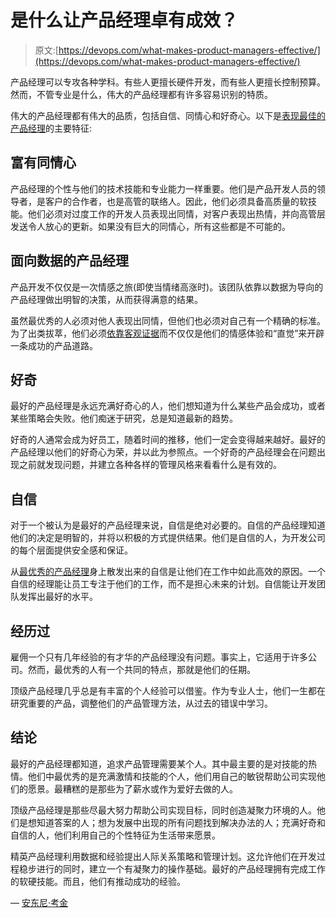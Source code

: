 # 是什么让产品经理卓有成效？

> 原文:[https://devops.com/what-makes-product-managers-effective/](https://devops.com/what-makes-product-managers-effective/)

产品经理可以专攻各种学科。有些人更擅长硬件开发，而有些人更擅长控制预算。然而，不管专业是什么，伟大的产品经理都有许多容易识别的特质。

伟大的产品经理都有伟大的品质，包括自信、同情心和好奇心。以下是[表现最佳的产品经理](https://www.productplan.com/high-performing-product-team-traits/)的主要特征:

## **富有同情心**

产品经理的个性与他们的技术技能和专业能力一样重要。他们是产品开发人员的领导者，是客户的合作者，也是高管的联络人。因此，他们必须具备高质量的软技能。他们必须对过度工作的开发人员表现出同情，对客户表现出热情，并向高管层发送令人放心的更新。如果没有巨大的同情心，所有这些都是不可能的。

## **面向数据的产品经理**

产品开发不仅仅是一次情感之旅(即使当情绪高涨时)。该团队依靠以数据为导向的产品经理做出明智的决策，从而获得满意的结果。

虽然最优秀的人必须对他人表现出同情，但他们也必须对自己有一个精确的标准。为了出类拔萃，他们必须[依靠客观证据](https://www.klipfolio.com/resources/articles/what-is-business-intelligence)而不仅仅是他们的情感体验和“直觉”来开辟一条成功的产品道路。

## **好奇**

最好的产品经理是永远充满好奇心的人，他们想知道为什么某些产品会成功，或者某些策略会失败。他们痴迷于研究，总是知道最新的趋势。

好奇的人通常会成为好员工，随着时间的推移，他们一定会变得越来越好。最好的产品经理以他们的好奇心为荣，并以此为参照点。一个好奇的产品经理会在问题出现之前就发现问题，并建立各种各样的管理风格来看看什么是有效的。

## **自信**

对于一个被认为是最好的产品经理来说，自信是绝对必要的。自信的产品经理知道他们的决定是明智的，并将以积极的方式提供结果。他们是自信的人，为开发公司的每个层面提供安全感和保证。

从[最优秀的产品经理](https://www.toptal.com/product-managers)身上散发出来的自信是让他们在工作中如此高效的原因。一个自信的经理能让员工专注于他们的工作，而不是担心未来的计划。自信能让开发团队发挥出最好的水平。

## **经历过** 

雇佣一个只有几年经验的有才华的产品经理没有问题。事实上，它适用于许多公司。然而，最优秀的人有一个共同的特点，那就是他们的任期。

顶级产品经理几乎总是有丰富的个人经验可以借鉴。作为专业人士，他们一生都在研究重要的产品，调整他们的产品管理方法，从过去的错误中学习。

## **结论**

最好的产品经理都知道，追求产品管理需要某个人。其中最主要的是对技能的热情。他们中最优秀的是充满激情和技能的个人，他们用自己的敏锐帮助公司实现他们的愿景。最糟糕的是那些为了薪水或作为爱好去做的人。

顶级产品经理是那些尽最大努力帮助公司实现目标，同时创造凝聚力环境的人。他们是想知道答案的人；想为发展中出现的所有问题找到解决办法的人；充满好奇和自信的人，他们利用自己的个性特征为生活带来愿景。

精英产品经理利用数据和经验提出人际关系策略和管理计划。这允许他们在开发过程稳步进行的同时，建立一个有凝聚力的操作基础。最好的产品经理拥有完成工作的软硬技能。而且，他们有推动成功的经验。

— [安东尼·考金](https://devops.com/author/anthony-coggine/)